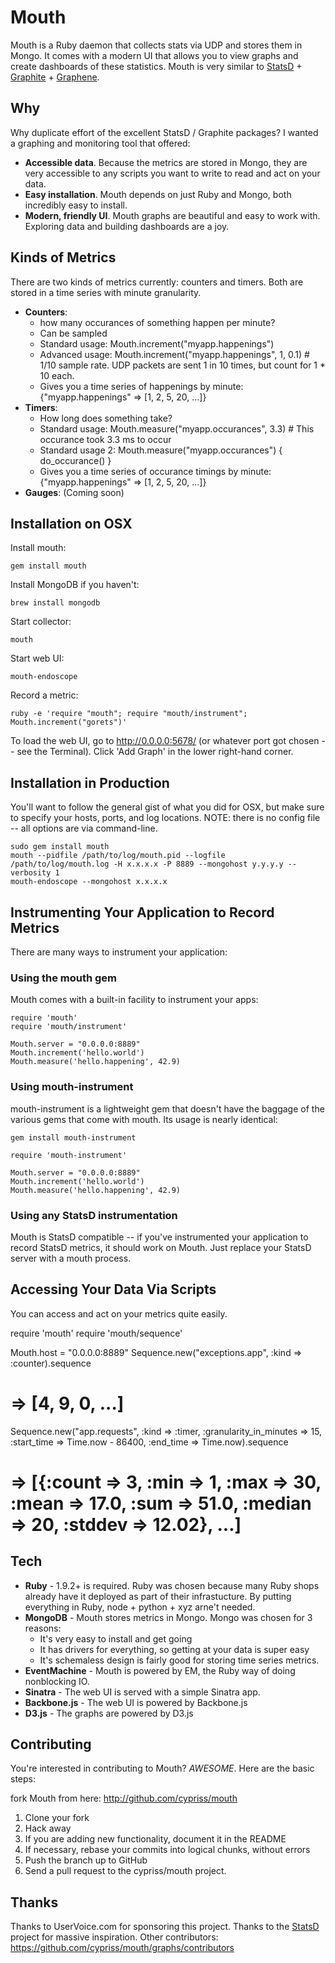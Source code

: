 # Mouth

Mouth is a Ruby daemon that collects stats via UDP and stores them in Mongo.  It comes with a modern UI that allows you to view graphs and create dashboards of these statistics.  Mouth is very similar to [StatsD](https://github.com/etsy/statsd) + [Graphite](http://graphite.wikidot.com/) + [Graphene](http://jondot.github.com/graphene/).


## Why

Why duplicate effort of the excellent StatsD / Graphite packages?  I wanted a graphing and monitoring tool that offered:


* **Accessible data**.  Because the metrics are stored in Mongo, they are very accessible to any scripts you want to write to read and act on your data.
* **Easy installation**.  Mouth depends on just Ruby and Mongo, both incredibly easy to install.
* **Modern, friendly UI**.  Mouth graphs are beautiful and easy to work with.  Exploring data and building dashboards are a joy.

## Kinds of Metrics

There are two kinds of metrics currently: counters and timers.  Both are stored in a time series with minute granularity.

* **Counters**:
  * how many occurances of something happen per minute?
  * Can be sampled
  * Standard usage: Mouth.increment("myapp.happenings")
  * Advanced usage: Mouth.increment("myapp.happenings", 1, 0.1) # 1/10 sample rate.  UDP packets are sent 1 in 10 times, but count for 1 * 10 each.
  * Gives you a time series of happenings by minute: {"myapp.happenings" => [1, 2, 5, 20, ...]}
* **Timers**:
  * How long does something take?
  * Standard usage: Mouth.measure("myapp.occurances", 3.3) # This occurance took 3.3 ms to occur
  * Standard usage 2: Mouth.measure("myapp.occurances") { do_occurance() }
  * Gives you a time series of occurance timings by minute: {"myapp.happenings" => [1, 2, 5, 20, ...]}
* **Gauges**: (Coming soon)

## Installation on OSX

Install mouth:

    gem install mouth

Install MongoDB if you haven't:

    brew install mongodb

Start collector:

    mouth

Start web UI:

    mouth-endoscope

Record a metric:

    ruby -e 'require "mouth"; require "mouth/instrument"; Mouth.increment("gorets")'

To load the web UI, go to http://0.0.0.0:5678/ (or whatever port got chosen -- see the Terminal).  Click 'Add Graph' in the lower right-hand corner.

## Installation in Production

You'll want to follow the general gist of what you did for OSX, but make sure to specify your hosts, ports, and log locations.
NOTE: there is no config file -- all options are via command-line.

    sudo gem install mouth
    mouth --pidfile /path/to/log/mouth.pid --logfile /path/to/log/mouth.log -H x.x.x.x -P 8889 --mongohost y.y.y.y --verbosity 1
    mouth-endoscope --mongohost x.x.x.x

## Instrumenting Your Application to Record Metrics

There are many ways to instrument your application:

### Using the mouth gem

Mouth comes with a built-in facility to instrument your apps:
    
    require 'mouth'
    require 'mouth/instrument'
    
    Mouth.server = "0.0.0.0:8889"
    Mouth.increment('hello.world')
    Mouth.measure('hello.happening', 42.9)
    
### Using mouth-instrument
  
mouth-instrument is a lightweight gem that doesn't have the baggage of the various gems that come with mouth. Its usage is nearly identical:
    
    gem install mouth-instrument

    require 'mouth-instrument'
    
    Mouth.server = "0.0.0.0:8889"
    Mouth.increment('hello.world')
    Mouth.measure('hello.happening', 42.9)
    
### Using any StatsD instrumentation
  
Mouth is StatsD compatible -- if you've instrumented your application to record StatsD metrics, it should work on Mouth.  Just replace your StatsD server with a mouth process.

## Accessing Your Data Via Scripts

You can access and act on your metrics quite easily.

  require 'mouth'
  require 'mouth/sequence'
  
  Mouth.host = "0.0.0.0:8889"
  Sequence.new("exceptions.app", :kind => :counter).sequence
  # => [4, 9, 0, ...]
  
  Sequence.new("app.requests", :kind => :timer, :granularity_in_minutes => 15, :start_time => Time.now - 86400, :end_time => Time.now).sequence
  # => [{:count => 3, :min => 1, :max => 30, :mean => 17.0, :sum => 51.0, :median => 20, :stddev => 12.02}, ...]

## Tech

* **Ruby** - 1.9.2+ is required.  Ruby was chosen because many Ruby shops already have it deployed as part of their infrastucture.  By putting everything in Ruby, node + python + xyz arne't needed.
* **MongoDB** -  Mouth stores metrics in Mongo.  Mongo was chosen for 3 reasons:
  * It's very easy to install and get going
  * It has drivers for everything, so getting at your data is super easy
  * It's schemaless design is fairly good for storing time series metrics.
* **EventMachine** - Mouth is powered by EM, the Ruby way of doing nonblocking IO.
* **Sinatra** - The web UI is served with a simple Sinatra app.
* **Backbone.js** - The web UI is powered by Backbone.js
* **D3.js** - The graphs are powered by D3.js


## Contributing

You're interested in contributing to Mouth? *AWESOME*. Here are the basic steps:

fork Mouth from here: http://github.com/cypriss/mouth

1. Clone your fork
2. Hack away
3. If you are adding new functionality, document it in the README
4. If necessary, rebase your commits into logical chunks, without errors
5. Push the branch up to GitHub
6. Send a pull request to the cypriss/mouth project.

## Thanks

Thanks to UserVoice.com for sponsoring this project.  Thanks to the [StatsD](https://github.com/etsy/statsd) project for massive inspiration.  Other contributors: https://github.com/cypriss/mouth/graphs/contributors
